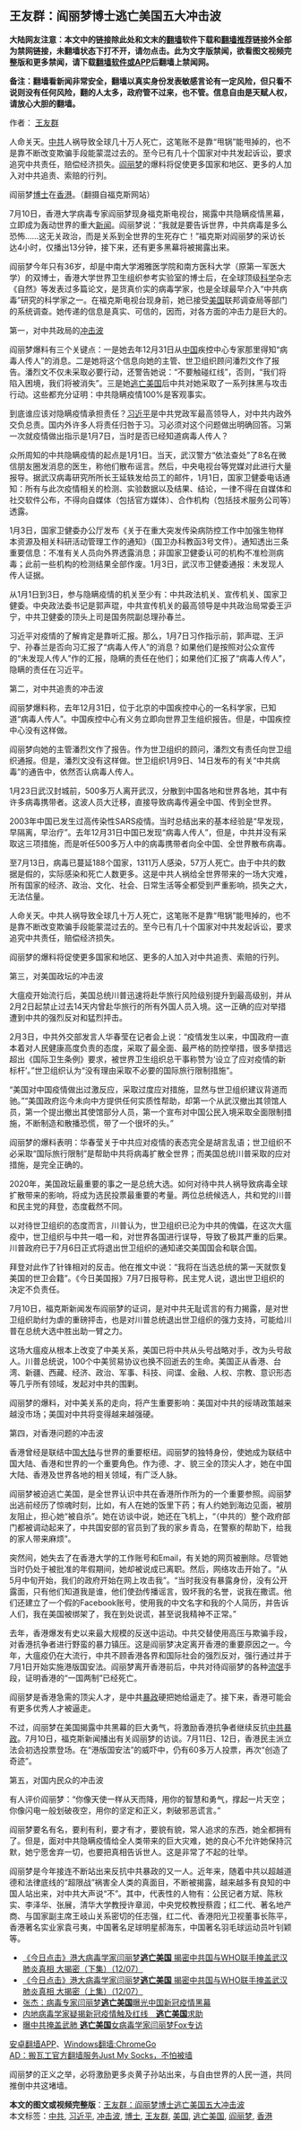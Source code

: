  <h2>王友群：阎丽梦博士逃亡美国五大冲击波</h2> <p class="notice"><b>大陆网友注意：本文中的链接除此处和文末的<a href="https://github.com/bannedbook/fanqiang" >翻墙</a>软件下载和<a href="https://github.com/killgcd/justmysocks/blob/master/README.md">翻墙推荐</a>链接外全部为禁网链接，未翻墙状态下打不开，请勿点击。此为文字版禁闻，欲看图文视频完整版和更多禁闻，请下载<a href="https://github.com/bannedbook/fanqiang">翻墙软件或APP</a>后翻墙上禁闻网。</p><p>备注：翻墙看新闻非常安全，翻墙以真实身份发表敏感言论有一定风险，但只看不说则没有任何风险，翻的人太多，政府管不过来，也不管。信息自由是天赋人权，请放心大胆的翻墙。</b></p>  <div class="entry"> <p>作者： <a href="https://www.bannedbook.org/bnews/tag/%e7%8e%8b%e5%8f%8b%e7%be%a4/" class="st_tag internal_tag" rel="tag" title="标签 王友群 下的日志">王友群</a></p> <p id="summary">人命关天。<a href="https://www.bannedbook.org/bnews/tag/%e4%b8%ad%e5%85%b1/" class="st_tag internal_tag" rel="tag" title="标签 中共 下的日志">中共</a>人祸导致全球几十万人死亡，这笔账不是靠“甩锅”能甩掉的，也不是靠不断改变欺骗手段能蒙混过去的。至今已有几十个国家对中共发起诉讼，要求追究中共责任，赔偿经济损失。<a href="https://www.bannedbook.org/bnews/tag/%e9%98%8e%e4%b8%bd%e6%a2%a6/" class="st_tag internal_tag" rel="tag" title="标签 阎丽梦 下的日志">阎丽梦</a>的爆料将促使更多国家和地区、更多的人加入对中共追责、索赔的行列。</p> <p id="conimg">阎丽梦<a href="https://www.bannedbook.org/bnews/tag/%E5%8D%9A%E5%A3%AB/" class="st_tag internal_tag" rel="tag" title="标签 博士 下的日志">博士</a>在<a href="https://www.bannedbook.org/bnews/tag/%e9%a6%99%e6%b8%af/" class="st_tag internal_tag" rel="tag" title="标签 香港 下的日志">香港</a>。（翻摄自福克斯网站）</p> <p>7月10日，香港大学病毒专家阎丽梦现身福克斯电视台，揭露中共隐瞒疫情黑幕，立即成为轰动世界的重大<span class='wp_keywordlink_affiliate'><a href="https://www.bannedbook.org/" title="新闻">新闻</a></span>。阎丽梦说：“我就是要告诉世界，中共病毒是多么恐怖……这无关政治，而是关系到全世界的生死存亡！”福克斯对阎丽梦的采访长达4小时，仅播出13分钟，接下来，还有更多黑幕将被揭露出来。</p> <p>阎丽梦今年只有36岁，却是中南大学湘雅医学院和南方医科大学（原第一军医大学）的双博士，香港大学世界卫生组织参考实验室的博士后，在全球顶级<span class='wp_keywordlink'><a href="https://www.bannedbook.org/forum11/topic309.html" title="禁片：“科学”的棍子" target="_blank">科学</a></span>杂志《自然》等发表过多篇论文，是货真价实的病毒学家，也是全球最早介入“中共病毒”研究的科学家之一。在福克斯电视台现身前，她已接受<a href="https://www.bannedbook.org/bnews/tag/%e7%be%8e%e5%9b%bd/" class="st_tag internal_tag" rel="tag" title="标签 美国 下的日志">美国</a>联邦调查局等部门的系统调查。她传递的信息是真实、可信的，因而，对各方面的冲击力是巨大的。</p> <p>第一，对中共政局的<a href="https://www.bannedbook.org/bnews/tag/%E5%86%B2%E5%87%BB%E6%B3%A2/" class="st_tag internal_tag" rel="tag" title="标签 冲击波 下的日志">冲击波</a></p> <p>阎丽梦爆料有三个关键点：一是她去年12月31日从<span class='wp_keywordlink_affiliate'><a href="https://www.bannedbook.org/" title="中国" target="_blank">中国</a></span>疾控中心专家那里得知“病毒人传人”的消息。二是她将这个信息向她的主管、世卫组织顾问潘烈文作了报告。潘烈文不仅未采取必要行动，还警告她说：“不要触碰红线”，否则，“我们将陷入困境，我们将被消失”。三是她<a href="https://www.bannedbook.org/bnews/tag/%e9%80%83%e4%ba%a1%e7%be%8e%e5%9b%bd/" class="st_tag internal_tag" rel="tag" title="标签 逃亡美国 下的日志">逃亡美国</a>后中共对她采取了一系列抹黑与攻击行动。这些都充分证明：中共隐瞒疫情100%是客观事实。</p> <p>到底谁应该对隐瞒疫情承担责任？<a href="https://www.bannedbook.org/bnews/tag/%e4%b9%a0%e8%bf%91%e5%b9%b3/" class="st_tag internal_tag" rel="tag" title="标签 习近平 下的日志">习近平</a>是中共党政军最高领导人，对中共内政外交负总责。国内外许多人将责任归咎于习。习必须对这个问题做出明确回答。习第一次就疫情做出指示是1月7日，当时是否已经知道病毒人传人？</p> <p>众所周知的中共隐瞒疫情的起点是1月1日。当天，武汉警方“依法查处”了8名在微信朋友圈发消息的医生，称他们散布谣言。然后，中央电视台等党媒对此进行大量报导。据武汉病毒研究所所长王延轶发给员工的邮件，1月1日，国家卫健委电话通知：所有与此次疫情相关的检测、实验数据以及结果、结论，一律不得在自媒体和社交软件公布，不得向自媒体（包括官方媒体）、合作机构（包括技术服务公司等）透露。</p> <p>1月3日，国家卫健委办公厅发布《关于在重大突发传染病防控工作中加强生物样本资源及相关科研活动管理工作的通知》（国卫办科教函3号文件）。通知透出三条重要信息：不准有关人员向外界透露消息；非国家卫健委认可的机构不准检测病毒；此前一些机构的检测结果全部作废。1月3日，武汉市卫健委通报：未发现人传人证据。</p>  <p>从1月1日到3日，参与隐瞒疫情的机关至少有：中共政法机关、宣传机关、国家卫健委。中央政法委书记是郭声琨，中共宣传机关的最高领导是中共政治局常委王沪宁，中共卫健委的顶头上司是国务院副总理孙春兰。</p> <p>习近平对疫情的了解肯定是靠听汇报。那么，1月7日习作指示前，郭声琨、王沪宁、孙春兰是否向习汇报了“病毒人传人”的消息？如果他们是按照对公众宣传的“未发现人传人”作的汇报，隐瞒的责任在他们；如果他们汇报了“病毒人传人”，隐瞒的责任在习近平。</p> <p>第二，对中共追责的冲击波</p> <p>阎丽梦爆料称，去年12月31日，位于北京的中国疾控中心的一名科学家，已知道“病毒人传人”。中国疾控中心有义务立即向世界卫生组织报告。但是，中国疾控中心没有这样做。</p> <p>阎丽梦向她的主管潘烈文作了报告。作为世卫组织的顾问，潘烈文有责任向世卫组织通报。但是，潘烈文没有这样做。世卫组织1月9日、14日发布的有关“中共病毒”的通告中，依然否认病毒人传人。</p> <p>1月23日武汉封城前，500多万人离开武汉，分散到中国各地和世界各地，其中有许多病毒携带者。这波人员大迁移，直接导致病毒传遍全中国、传到全世界。</p> <p>2003年中国已发生过高传染性SARS疫情。当时总结出来的基本经验是“早发现，早隔离，早治疗”。去年12月31日中国已发现“病毒人传人”，但是，中共并没有采取这三项措施，而是听任500多万人中的病毒携带者向全中国、全世界散布病毒。</p> <p>至7月13日，病毒已蔓延188个国家，1311万人感染，57万人死亡。由于中共的数据是假的，实际感染和死亡人数更多。这是中共人祸给全世界带来的一场大灾难，所有国家的经济、政治、文化、社会、日常生活等全都受到严重影响，损失之大，无法估量。</p> <p>人命关天。中共人祸导致全球几十万人死亡，这笔账不是靠“甩锅”能甩掉的，也不是靠不断改变欺骗手段能蒙混过去的。至今已有几十个国家对中共发起诉讼，要求追究中共责任，赔偿经济损失。</p> <p>阎丽梦的爆料将促使更多国家和地区、更多的人加入对中共追责、索赔的行列。</p>  <p>第三，对美国政坛的冲击波</p> <p>大瘟疫开始流行后，美国总统川普迅速将赴华旅行风险级别提升到最高级别，并从2月2日起禁止过去14天内曾赴华旅行的所有外国人员入境。这一正确的应对举措遭到中共的强烈反对和猛烈抨击。</p> <p>2月3日，中共外交部发言人华春莹在记者会上说：“疫情发生以来，中国政府一直本着对人民健康高度负责的态度，采取了最全面、最严格的防控举措，很多举措远超出《国际卫生条例》要求，被世界卫生组织总干事称赞为‘设立了应对疫情的新标杆’。”世卫组织认为“没有理由采取不必要的国际旅行限制措施”。</p> <p>“美国对中国疫情做出过激反应，采取过度应对措施，显然与世卫组织建议背道而驰。”“美国政府迄今未向中方提供任何实质性帮助，却第一个从武汉撤出其领馆人员，第一个提出撤出其使馆部分人员，第一个宣布对中国公民入境采取全面限制措施，不断制造和散播恐慌，带了一个很坏的头。”</p> <p>阎丽梦的爆料表明：华春莹关于中共应对疫情的表态完全是胡言乱语；世卫组织不必采取“国际旅行限制”是帮助中共将病毒扩散全世界；而美国总统川普采取的应对措施，是完全正确的。</p> <p>2020年，美国政坛最重要的事之一是总统大选。如何对待中共人祸导致病毒全球扩散带来的影响，将成为选民投票最重要的考量。两位总统候选人，共和党的川普和民主党的拜登，态度截然不同。</p> <p>以对待世卫组织的态度而言，川普认为，世卫组织已沦为中共的傀儡，在这次大瘟疫中，世卫组织与中共一唱一和，对世界各国进行误导，导致了极其严重的后果。川普政府已于7月6日正式将退出世卫组织的通知递交美国国会和联合国。</p> <p>拜登对此作了针锋相对的反击。他在推文中说：“我将在当选总统的第一天就恢复美国的世卫会籍”。《今日美国报》7月7日报导称，民主党人说，退出世卫组织的决定不负责任。</p> <p>7月10日，福克斯新闻发布阎丽梦的证词，是对中共无耻谎言的有力揭露，是对世卫组织助纣为虐的重磅抨击，也是对川普总统退出世卫组织的强力支持，可能给川普在总统大选中胜出助一臂之力。</p> <p>这场大瘟疫从根本上改变了中美关系，美国已将中共从头号战略对手，改为头号敌人。川普总统说，100个中美贸易协议也换不回逝去的生命。美国正从香港、台湾、新疆、西藏、经济、政治、军事、科技、间谍、金融、人权、宗教、意识形态等几乎所有领域，发起对中共的围剿。</p>  <p>阎丽梦的爆料，对中美关系的走向，将产生重要影响：美国对中共的绥靖政策越来越没市场；美国对中共将变得越来越强硬。</p> <p>第四，对香港问题的冲击波</p> <p>香港曾经是联结中国<span class='wp_keywordlink_affiliate'><a href="https://www.bannedbook.org/" title="大陆" target="_blank">大陆</a></span>与世界的重要枢纽。阎丽梦的独特身份，使她成为联结中国大陆、香港和世界的一个重要角色。作为德、才、貌三全的顶尖人才，她在中国大陆、香港及世界各地的相关领域，有广泛人脉。</p> <p>阎丽梦被迫逃亡美国，是全世界认识中共在香港所作所为的一个重要参照。阎丽梦出逃前经历了惊魂时刻，比如，有人在她的饭里下药；有人约她到海边见面，被朋友阻止，担心她“被自杀”。她在访谈中说，她还在飞机上，“（中共的）整个政府部门都被调动起来了，中共国安部的官员到了我的家乡青岛，在警察的帮助下，给我的家人带来麻烦”。</p> <p>突然间，她失去了在香港大学的工作账号和Email，有关她的网页被删除。尽管她当时仍处于被批准的年假期间，她却被说成已离职。然后，网络攻击开始了。“从5月中旬开始，我们的政府开始在网上攻击我”。“当时我没有暴露身份，没有公开露面，只有他们知道我是谁，他们使劲传播谣言，毁坏我的名誉，说我在撒谎。他们还建立了一个假的Facebook账号，使用我的中文名字和我的个人简历，并告诉人们，我在美国被绑架了，我在到处说谎，甚至说我精神不正常。”</p> <p>去年，香港爆发有史以来最大规模的反送中运动。中共交替使用高压与欺骗手段，对香港抗争者进行野蛮的暴力镇压。这是阎丽梦决定离开香港的重要原因之一。今年，大瘟疫仍在大流行，中共不顾香港各界和国际社会的强烈反对，强行通过并于7月1日开始实施港版国安法。阎丽梦离开香港前后，中共对待阎丽梦的各种<span class='wp_keywordlink'><a href="https://www.bannedbook.org/forum11/topic282.html" title="禁片：评中国共产党的流氓本性" target="_blank">流氓</a></span>手段，证明香港的“一国两制”已经死亡。</p> <p>阎丽梦是香港急需的顶尖人才，是中共<span class='wp_keywordlink'><a href="https://www.bannedbook.org/forum11/topic276.html" title="禁片：评中国共产党的暴政" target="_blank">暴政</a></span>硬把她给逼走了。接下来，香港可能会有更多优秀人才被逼走。</p> <p>不过，阎丽梦在美国揭露中共黑幕的巨大勇气，将激励香港抗争者继续反抗<span class='wp_keywordlink'><a href="https://www.bannedbook.org/forum11/topic276.html" title="禁片：评中国共产党的暴政" target="_blank">中共暴政</a></span>。7月10日，福克斯新闻播出有关阎丽梦的访谈。7月11日、12日，香港民主派立法会初选投票登场。在“港版国安法”的威吓中，仍有60多万人投票，再次“创造了奇迹”。</p> <p>第五，对国内民众的冲击波</p> <p>有人评价阎丽梦：“你像天使一样从天而降，用你的智慧和勇气，撑起一片天空；你像闪电一般划破夜空，用你的坚定和正义，刺破邪恶谎言。”</p>  <p>阎丽梦要名有名，要利有利，要才有才，要貌有貌，常人追求的东西，她全都拥有了。但是，面对中共隐瞒疫情给全人类带来的巨大灾难，她的良心不允许她保持沉默，她宁愿舍弃一切，也要把真相告诉世人。这是非常了不起的壮举。</p> <p>阎丽梦是今年接连不断站出来反抗中共暴政的又一人。近年来，随着中共以超越道德和法律底线的“超限战”祸害全人类的真面目，不断被揭露，越来越多有良知的中国人站出来，对中共大声说“不”。其中，代表性的人物有：公民记者方斌、陈秋实、李泽华、张展，清华大学教授许章润，中央党校教授蔡霞；红二代、著名地产商、与国家副主席王岐山关系密切的任志强，红二代、香港阳光卫视董事长陈平，香港著名实业家袁弓夷，中国著名足球明星郝海东，中国著名羽毛球运动员叶钊颖等。</p> <ul class='op-related-articles' title='相关阅读'> <li><a href='https://www.bannedbook.org/bnews/bannedvideo/20200713/1359982.html' target='_blank'>《今日点击》港大病毒学家闫丽梦<b>逃亡美国</b> 揭密中共国与WHO联手掩盖武汉肺炎真相 大揭密（下集）（12/07）</a></li> <li><a href='https://www.bannedbook.org/bnews/bannedvideo/20200713/1359980.html' target='_blank'>《今日点击》港大病毒学家闫丽梦<b>逃亡美国</b> 揭密中共国与WHO联手掩盖武汉肺炎真相 大揭密（上集）（12/07）</a></li> <li><a href='https://www.bannedbook.org/bnews/baitai/20200712/1359386.html' target='_blank'>张杰：病毒专家闫丽梦<b>逃亡美国</b>曝光中国新冠疫情黑幕</a></li> <li><a href='https://www.bannedbook.org/bnews/headline/20200711/1359345.html' target='_blank'>内地病毒学家疑揭新冠疫情触及红线　<b>逃亡美国</b>求助</a></li> <li><a href='https://www.bannedbook.org/bnews/cnnews/20200711/1359128.html' target='_blank'>曝中共掩盖武肺 <b>逃亡美国</b>女病毒学家闫丽梦Fox专访</a></li> </ul> <div class="texttj"> <a href="https://github.com/bannedbook/fanqiang/wiki/%E7%A6%81%E9%97%BB%E7%BD%91%E5%AE%89%E5%8D%93%E7%BF%BB%E5%A2%99%E6%96%B0%E9%97%BBAPP" target="_blank">安卓翻墙APP</a>、<a href="https://github.com/bannedbook/fanqiang/wiki/Chrome%E4%B8%80%E9%94%AE%E7%BF%BB%E5%A2%99%E5%8C%85" target="_blank">Windows翻墙:ChromeGo</a><br/> <a href="https://github.com/killgcd/justmysocks/blob/master/README.md" target="_blank">AD：搬瓦工官方翻墙服务Just My Socks，不怕被墙</a> </div><p>阎丽梦的正义之举，必将激励更多炎黄子孙站出来，与自由世界的人民一道，共同推倒中共这堵墙。</p><a name='sharetosocial'></a>         <div><b>本文的图文或视频完整版</b>：<a href='https://www.bannedbook.org/bnews/comments/20200715/1361069.html'>王友群：阎丽梦博士逃亡美国五大冲击波</a></div>  </div><!--END ENTRY--> <div class="postfooter"> <div>本文标签：<a href="https://www.bannedbook.org/bnews/tag/%e4%b8%ad%e5%85%b1/" rel="tag">中共</a>, <a href="https://www.bannedbook.org/bnews/tag/%e4%b9%a0%e8%bf%91%e5%b9%b3/" rel="tag">习近平</a>, <a href="https://www.bannedbook.org/bnews/tag/%E5%86%B2%E5%87%BB%E6%B3%A2/" rel="tag">冲击波</a>, <a href="https://www.bannedbook.org/bnews/tag/%E5%8D%9A%E5%A3%AB/" rel="tag">博士</a>, <a href="https://www.bannedbook.org/bnews/tag/%e7%8e%8b%e5%8f%8b%e7%be%a4/" rel="tag">王友群</a>, <a href="https://www.bannedbook.org/bnews/tag/%e7%be%8e%e5%9b%bd/" rel="tag">美国</a>, <a href="https://www.bannedbook.org/bnews/tag/%e9%80%83%e4%ba%a1%e7%be%8e%e5%9b%bd/" rel="tag">逃亡美国</a>, <a href="https://www.bannedbook.org/bnews/tag/%e9%98%8e%e4%b8%bd%e6%a2%a6/" rel="tag">阎丽梦</a>, <a href="https://www.bannedbook.org/bnews/tag/%e9%a6%99%e6%b8%af/" rel="tag">香港</a></div>  </div><!--END POSTFOOTER--> 
